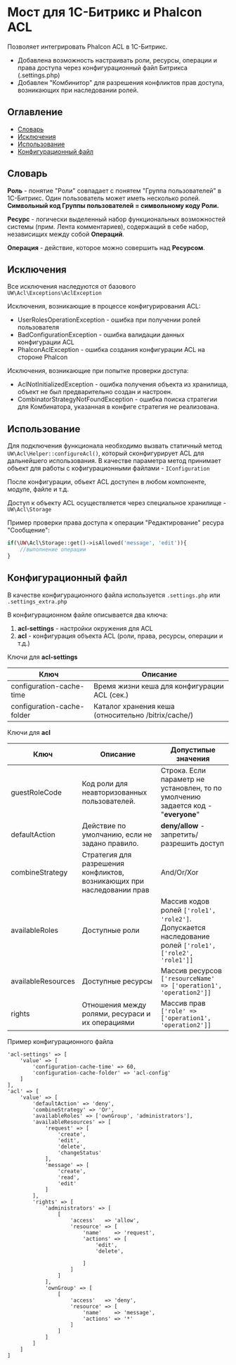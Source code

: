 Мост для 1С-Битрикс и Phalcon ACL 
=================================

Позволяет интегрировать Phalcon ACL в 1С-Битрикс.

 * Добавлена возможность настраивать роли, ресурсы, операции и права доступа через конфигурационный
 файл Битрикса (.settings.php)
 * Добавлен "Комбинитор" для разрешения конфликтов прав доступа, возникающих при наследовании ролей.
 
Оглавление
----------
* [Словарь](#Словарь)
* [Исключения](#Исключения)
* [Использование](#Использование)
* [Конфигурационный файл](#Конфигурационный-файл)

 
Словарь 
-------

 **Роль** - понятие "Роли" совпадает с понятем "Группа пользователей" в 1С-Битрикс. Один пользователь может
 иметь несколько ролей. **Символьный код Группы пользователей = символьному коду Роли.**
 
 **Ресурс** - логически выделенный набор функциональных возможностей системы (прим. Лента комментариев), содержащий 
 в себе набор, независищих между собой **Операций**.
 
 **Операция** - действие, которое можно совершить над **Ресурсом**.

Исключения
----------

Все исключения наследуются от базового ``UW\Acl\Exceptions\AclException``

Исключения, возникающие в процессе конфигурирования ACL:

* UserRolesOperationException - ошибка при получении ролей пользователя
* BadConfigurationException - ошибка валидации данных конфигурации ACL
* PhalconAclException - ошибка создания конфигурации ACL на стороне Phalcon

Исключения, возникающие при попытке проверки доступа:

* AclNotInitializedException - ошибка получения объекта из хранилища, объект не был предварительно создан и настроен.
* CombinatorStrategyNotFoundException - ошибка поиска стратегии для Комбинатора, указанная в конфиге стратегия не реализована.

Использование
-------------

Для подключения функционала необходимо вызвать статичный метод ``UW\Acl\Helper::configureAcl()``, который сконфигурирует 
ACL для дальнейшего использования. В качестве параметра метод принимает объект для работы с кофигурационными файлами - 
``IConfiguration``

После конфигурации, объект ACL доступен в любом компоненте, модуле, файле и т.д.
 
Доступ к объекту ACL осуществляется через специальное хранилище - ``UW\Acl\Storage``
 
Пример проверки права доступа к операции "Редактирование" ресура "Сообщение":

```php
if(\UW\Acl\Storage::get()->isAllowed('message', 'edit')){
    //выполнение операции
}
```
 
Конфигурационный файл
---------------------
В качестве конфигурационного файла используется `.settings.php` или `.settings_extra.php`

В конфигурационном файле описывается два ключа:
1. **acl-settings** - настройки окружения для ACL
2. **acl** - конфигурация объекта ACL (роли, права, ресурсы, операции и т.д.)

Ключи для **acl-settings**

| Ключ | Описание  |
|---|---|
| configuration-cache-time  | Время жизни кеша для конфигурации ACL (сек.) |
| configuration-cache-folder  | Каталог хранения кеша (относительно /bitrix/cache/) |


Ключи для **acl**

| Ключ | Описание  | Допустипые значения
|---|---|---|
| guestRoleCode  | Код роли для неавторизованных пользователей. | Строка. Если параметр не установлен, то по умолчению задается код - "**everyone**" |
| defaultAction  | Действие по умолчанию, если не задано правило. | **deny/allow** - запретить/разрешить доступ |
| combineStrategy  | Стратегия для разрешения конфликтов, возникающих при наследовании прав | And/Or/Xor |
| availableRoles  | Доступные роли | Массив кодов ролей ``['role1', 'role2']``. Допускается наследование ролей ``['role1', ['role2', 'role1']]``|
| availableResources  | Доступные ресурсы | Массив ресурсов ``['resourceName' => ['operation1', 'operation2']]`` |
| rights  | Отношения между ролями, ресураси и их операциями | Массив прав ``['role' => ['operation1', 'operation2']]`` |


Пример конфигурационного файла

````
'acl-settings' => [
    'value' => [
        'configuration-cache-time' => 60,
        'configuration-cache-folder' => 'acl-config'
    ]
],
'acl' => [
    'value' => [
        'defaultAction' => 'deny',
        'combineStrategy' => 'Or',
        'availableRoles' => ['ownGroup', 'administrators'],
        'availableResources' => [
            'request' => [
                'create',
                'edit',
                'delete',
                'changeStatus'
            ],
            'message' => [
                'create',
                'read',
                'edit'
            ]
        ],
        'rights' => [
            'administrators' => [
                [
                    'access'   => 'allow',
                    'resource' => [
                        'name'    => 'request',
                        'actions' => [
                            'edit',
                            'delete',

                        ]
                    ]
                ]
            ],
            'ownGroup' => [
                [
                    'access'   => 'deny',
                    'resource' => [
                        'name'    => 'message',
                        'actions' => '*'
                    ]
                ]
            ]
        ]
    ]
]
````



